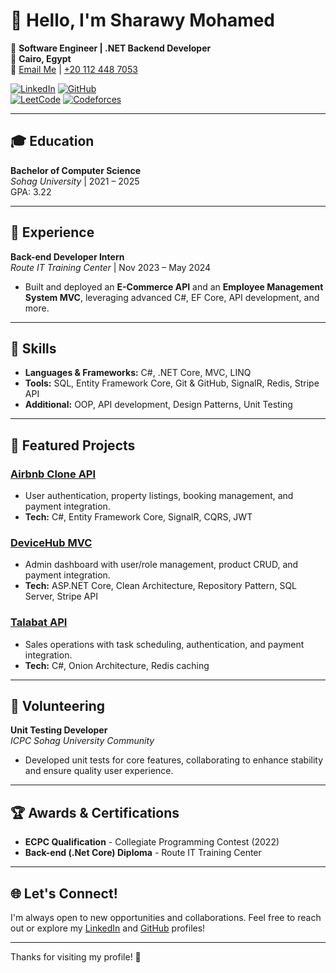 # 👋 Hello, I'm Sharawy Mohamed

🔹 **Software Engineer | .NET Backend Developer**  
🔹 **Cairo, Egypt**  
🔹 [Email Me](mailto:sharawymohamed.a@gmail.com) | [+20 112 448 7053](tel:+201124487053)  

[![LinkedIn](https://img.shields.io/badge/LinkedIn-sharawymohamed-blue)](https://www.linkedin.com/in/sharawymohamed/) 
[![GitHub](https://img.shields.io/badge/GitHub-SharaawyMohamed-lightgrey)](https://github.com/SharaawyMohamed)  
[![LeetCode](https://img.shields.io/badge/LeetCode-sharawym275-orange)](https://leetcode.com/u/sharawym275/) 
[![Codeforces](https://img.shields.io/badge/Codeforces-Sh3raawy-blueviolet)](https://codeforces.com/profile/Sh3raawy)

---

## 🎓 Education

**Bachelor of Computer Science**  
*Sohag University* | 2021 – 2025  
GPA: 3.22

---

## 💼 Experience

**Back-end Developer Intern**  
*Route IT Training Center* | Nov 2023 – May 2024  
- Built and deployed an **E-Commerce API** and an **Employee Management System MVC**, leveraging advanced C#, EF Core, API development, and more.

---

## 🔧 Skills

- **Languages & Frameworks:** C#, .NET Core, MVC, LINQ
- **Tools:** SQL, Entity Framework Core, Git & GitHub, SignalR, Redis, Stripe API
- **Additional:** OOP, API development, Design Patterns, Unit Testing

---

## 📂 Featured Projects

### [Airbnb Clone API](https://github.com/SharaawyMohamed/Airbnb-Project)
- User authentication, property listings, booking management, and payment integration.
- **Tech:** C#, Entity Framework Core, SignalR, CQRS, JWT

### [DeviceHub MVC](https://github.com/SharaawyMohamed/DeviceHub-MVC)
- Admin dashboard with user/role management, product CRUD, and payment integration.
- **Tech:** ASP.NET Core, Clean Architecture, Repository Pattern, SQL Server, Stripe API

### [Talabat API](https://github.com/SharaawyMohamed/E-Commerce)
- Sales operations with task scheduling, authentication, and payment integration.
- **Tech:** C#, Onion Architecture, Redis caching

---

## 🤝 Volunteering

**Unit Testing Developer**  
*ICPC Sohag University Community*  
- Developed unit tests for core features, collaborating to enhance stability and ensure quality user experience.

---

## 🏆 Awards & Certifications

- **ECPC Qualification** - Collegiate Programming Contest (2022)
- **Back-end (.Net Core) Diploma** - Route IT Training Center

---

## 🌐 Let's Connect!

I'm always open to new opportunities and collaborations. Feel free to reach out or explore my [LinkedIn](https://www.linkedin.com/in/sharawymohamed/) and [GitHub](https://github.com/SharaawyMohamed) profiles!

---

Thanks for visiting my profile! 🚀
